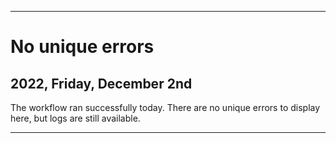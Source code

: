 
***

# No unique errors

## 2022, Friday, December 2nd

The workflow ran successfully today. There are no unique errors to display here, but logs are still available.

***
